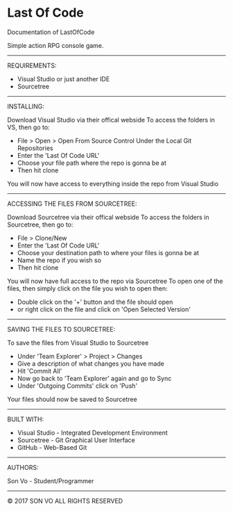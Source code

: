 # Last Of Code
Documentation of LastOfCode

Simple action RPG console game.

--------------------------------------------------------------------------------

REQUIREMENTS:

- Visual Studio or just another IDE
- Sourcetree

--------------------------------------------------------------------------------

INSTALLING:

Download Visual Studio via their offical webside
To access the folders in VS, then go to:

- File > Open > Open From Source Control
Under the Local Git Repositories
- Enter the 'Last Of Code URL'
- Choose your file path where the repo is gonna be at
- Then hit clone

You will now have access to everything inside the repo from Visual Studio

--------------------------------------------------------------------------------

ACCESSING THE FILES FROM SOURCETREE:

Download Sourcetree via their offical webside
To access the folders in Sourcetree, then go to:

- File > Clone/New
- Enter the 'Last Of Code URL'
- Choose your destination path to where your files is gonna be at
- Name the repo if you wish so
- Then hit clone

You will now have full access to the repo via Sourcetree
To open one of the files, then simply click on the file you wish to open then:

- Double click on the '+' button and the file should open
- or right click on the file and click on 'Open Selected Version'

--------------------------------------------------------------------------------

SAVING THE FILES TO SOURCETREE:

To save the files from Visual Studio to Sourcetree

- Under 'Team Explorer' > Project > Changes
- Give a description of what changes you have made
- Hit 'Commit All'
- Now go back to 'Team Explorer' again and go to Sync
- Under 'Outgoing Commits' click on 'Push' 

Your files should now be saved to Sourcetree

--------------------------------------------------------------------------------

BUILT WITH:

 - Visual Studio - Integrated Development Environment
 - Sourcetree - Git Graphical User Interface
 - GitHub - Web-Based Git

--------------------------------------------------------------------------------

AUTHORS:

Son Vo - Student/Programmer

--------------------------------------------------------------------------------

© 2017 SON VO ALL RIGHTS RESERVED
